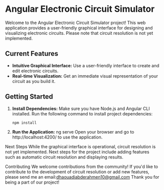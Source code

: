 # Angular Electronic Circuit Simulator

Welcome to the Angular Electronic Circuit Simulator project! This web application provides a user-friendly graphical interface for designing and visualizing electronic circuits. Please note that circuit resolution is not yet implemented.

## Current Features

- **Intuitive Graphical Interface:** Use a user-friendly interface to create and edit electronic circuits.
- **Real-time Visualization:** Get an immediate visual representation of your circuit as you build it.

## Getting Started

1. **Install Dependencies:**
   Make sure you have Node.js and Angular CLI installed. Run the following command to install project dependencies:

   ```bash
   npm install
2. **Run the Application:**
   ng serve
Open your browser and go to http://localhost:4200/ to use the application.

Next Steps
While the graphical interface is operational, circuit resolution is not yet implemented. Next steps for the project include adding features such as automatic circuit resolution and displaying results.

Contributing
We welcome contributions from the community! If you'd like to contribute to the development of circuit resolution or add new features, please send me an email:dhaouadiabderahmen10@gmail.com
Thank you for being a part of our project!

